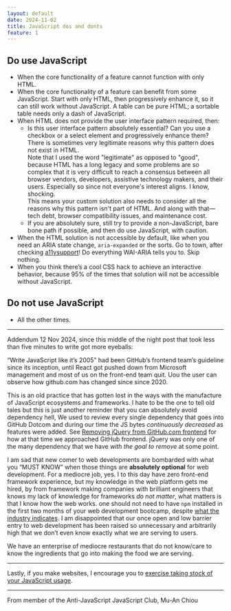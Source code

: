```yaml
---
layout: default
date: 2024-11-02
title: JavaScript dos and donts
feature: 1
---
```


## Do use JavaScript

- When the core functionality of a feature cannot function with only HTML.
- When the core functionality of a feature can benefit from some JavaScript. Start with only HTML, then progressively enhance it, so it can still work without JavaScript. A table can be pure HTML; a sortable table needs only a dash of JavaScript.
- When HTML does not provide the user interface pattern required, then:
    - Is this user interface pattern absolutely essential? Can you use a checkbox or a select element and progressively enhance them? There is sometimes very legitimate reasons why this pattern does not exist in HTML.   
    Note that I used the word "legitimate" as opposed to "good", because HTML has a long legacy and some problems are so complex that it is very difficult to reach a consensus between all browser vendors, developers, assistive technology makers, and their users. Especially so since not everyone's interest aligns. I know, shocking.   
    This means your custom solution also needs to consider all the reasons why this pattern isn't part of HTML. And along with that—tech debt, browser compatibility issues, and maintenance cost.
    - If you are absolutely sure, still try to provide a non-JavaScript, bare bone path if possible, and then do use JavaScript, with caution.
- When the HTML solution is not accessible by default, like when you need an ARIA state change, `aria-expanded` or the sorts. Go to town, after checking [a11ysupport](http://a11ysupport.io)! Do everything WAI-ARIA tells you to. Skip nothing.
- When you think there’s a cool CSS hack to achieve an interactive behavior, because 95% of the times that solution will not be accessible without JavaScript.

## Do not use JavaScript

- All the other times.

---

Addendum 12 Nov 2024, since this middle of the night post that took less than five minutes to write got more eyeballs: 

“Write JavaScript like it’s 2005” had been GitHub’s frontend team’s guideline since its inception, until React got pushed down from Microsoft management and most of us on the front-end team quit. Uou the user can observe how github.com has changed since since 2020. 

This is an old practice that has gotten lost in the ways with the manufacture of JavaScript ecosystems and frameworks. I hate to be the one to tell old tales but this is just another reminder that you can absolutely avoid dependency hell, We used to review every single dependency that goes into GitHub Dotcom and during our time the JS bytes *continuously decreased* as features were added. See [Removing jQuery from GitHub.com frontend](https://github.blog/engineering/engineering-principles/removing-jquery-from-github-frontend/) for how at that time we approached GitHub frontend. jQuery was only one of the many dependency that we have _with the goal to remove_ at some point.

I am sad that new comer to web developments are bombarded with what you “MUST KNOW” when those things are **absolutely optional** for web development. For a mediocre job, yes. I to this day have zero front-end framework experience, but my knowledge in the web platform gets me hired, by from framework making companies with brilliant engineers that knows my lack of knowledge for frameworks _do not matter_, what matters is that I know how the web works. one should not need to have `npm` installed in the first two months of your web development bootcamp, despite [what the industry indicates](https://muan.co/notes/2024-11-07-mm). I am disappointed that our once open and low barrier entry to web development has been raised so unnecessary and arbitrarily high that we don’t even know exactly what we are serving to users. 

We have an enterprise of mediocre restaurants that do not know/care to know the ingredients that go into making the food we are serving. 

---

Lastly, if you make websites, I encourage you to [exercise taking stock of your JavaScript usage](https://muan.co/notes/2024-11-11-uu).

---

From member of the Anti-JavaScript JavaScript Club,
Mu-An Chiou
